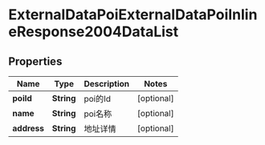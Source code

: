 # ExternalDataPoiExternalDataPoiInlineResponse2004DataList

## Properties
Name | Type | Description | Notes
------------ | ------------- | ------------- | -------------
**poiId** | **String** | poi的Id |  [optional]
**name** | **String** | poi名称 |  [optional]
**address** | **String** | 地址详情 |  [optional]
